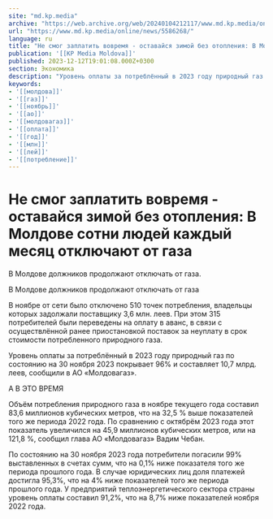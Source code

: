 ```yaml
---
site: "md.kp.media"
archive: "https://web.archive.org/web/20240104212117/www.md.kp.media/online/news/5586268/"
url: "https://www.md.kp.media/online/news/5586268/"
language: ru
title: "Не смог заплатить вовремя - оставайся зимой без отопления: В Молдове сотни людей каждый месяц отключают от газа"
publication: '[[KP Media Moldova]]'
published: 2023-12-12T19:01:08.000Z+0300
section: Экономика
description: "Уровень оплаты за потреблённый в 2023 году природный газ по состоянию на 30 ноября 2023 покрывает 96%"
keywords:
- '[[молдова]]'
- '[[газ]]'
- '[[ноябрь]]'
- '[[ао]]'
- '[[молдовагаз]]'
- '[[оплата]]'
- '[[год]]'
- '[[млн]]'
- '[[лей]]'
- '[[потребление]]'
---
```


# Не смог заплатить вовремя - оставайся зимой без отопления: В Молдове сотни людей каждый месяц отключают от газа

В Молдове должников продолжают отключать от газа.

В Молдове должников продолжают отключать от газа

В ноябре от сети было отключено 510 точек потребления, владельцы которых задолжали поставщику 3,6 млн. леев. При этом 315 потребителей были переведены на оплату в аванс, в связи с осуществлённой ранее приостановкой поставок за неуплату в срок стоимости потребленного природного газа.

Уровень оплаты за потреблённый в 2023 году природный газ по состоянию на 30 ноября 2023 покрывает 96% и составляет 10,7 млрд. леев, сообщили в АО «Молдовагаз».

А В ЭТО ВРЕМЯ

Объём потребления природного газа в ноябре текущего года составил 83,6 миллионов кубических метров, что на 32,5 % выше показателей того же периода 2022 года. По сравнению с октябрём 2023 года этот показатель увеличился на 45,9 миллионов кубических метров, или на 121,8 %, сообщил глава АО «Молдовагаз» Вадим Чебан.

По состоянию на 30 ноября 2023 года потребители погасили 99% выставленных в счетах сумм, что на 0,1% ниже показателя того же периода прошлого года. В случае юридических лиц доля платежей достигла 95,3%, что на 4% ниже показателей того же периода прошлого года. У предприятий теплоэнергетического сектора страны уровень оплаты составил 91,2%, что на 8,7% ниже показателей ноября 2022 года.